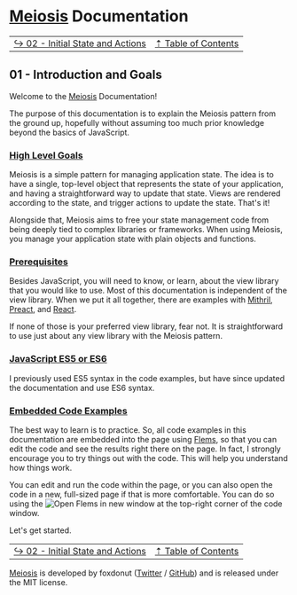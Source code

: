 # [Meiosis](https://meiosis.js.org) Documentation

| | |
| ---- | ---- |
| [&rarrhk; 02 - Initial State and Actions](02-initial-state-and-actions.html) | [&#8673; Table of Contents](toc.html) |

## 01 - Introduction and Goals

Welcome to the [Meiosis](https://meiosis.js.org) Documentation!

The purpose of this documentation is to explain the Meiosis pattern from the ground up, hopefully
without assuming too much prior knowledge beyond the basics of JavaScript.

<a name="high_level_goals"></a>
### [High Level Goals](#high_level_goals)

Meiosis is a simple pattern for managing application state. The idea is to have a single, top-level
object that represents the state of your application, and having a straightforward way to update
that state. Views are rendered according to the state, and trigger actions to update the state.
That's it!

Alongside that, Meiosis aims to free your state management code from being deeply tied to complex
libraries or frameworks. When using Meiosis, you manage your application state with plain objects
and functions.

<a name="prerequisites"></a>
### [Prerequisites](#prerequisites)

Besides JavaScript, you will need to know, or learn, about the view library that you would like to
use. Most of this documentation is independent of the view library. When we put it all together,
there are examples with [Mithril](http://mithril.js.org), [Preact](https://preactjs.com), and
[React](https://reactjs.org).

If none of those is your preferred view library, fear not. It is straightforward to use just about
any view library with the Meiosis pattern.

<a name="es5_or_es6"></a>
### [JavaScript ES5 or ES6](#es5_or_es6)

I previously used ES5 syntax in the code examples, but have since updated the documentation and use
ES6 syntax.

<a name="embedded_code_examples"></a>
### [Embedded Code Examples](#embedded_code_examples)

The best way to learn is to practice. So, all code examples in this documentation are embedded into
the page using [Flems](https://github.com/porsager/flems), so that you can edit the code and see the
results right there on the page. In fact, I strongly encourage you to try things out with the code.
This will help you understand how things work.

You can edit and run the code within the page, or you can also open the code in a new, full-sized
page if that is more comfortable. You can do so using the
![Open Flems in new window](flems-open-in-new-window.png) at the top-right corner of the code
window.

Let's get started.

| | |
| ---- | ---- |
| [&rarrhk; 02 - Initial State and Actions](02-initial-state-and-actions.html) | [&#8673; Table of Contents](toc.html) |

[Meiosis](https://meiosis.js.org) is developed by foxdonut ([Twitter](http://twitter.com/foxdonut00) /
[GitHub](https://github.com/foxdonut)) and is released under the MIT license.
